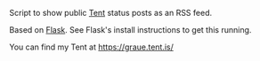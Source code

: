 Script to show public [Tent](https://tent.io/) status posts as an RSS feed.

Based on [Flask](http://flask.pocoo.org/).
See Flask's install instructions to get this running.

You can find my Tent at https://graue.tent.is/

